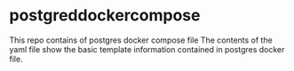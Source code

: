 # postgreddockercompose
This repo contains of postgres docker compose file
The contents of the yaml file show the basic template information contained in postgres docker file.
